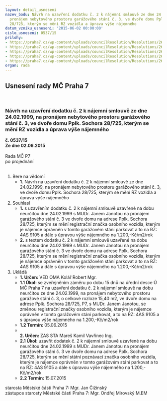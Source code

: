 ```yaml
---
layout: detail_usneseni
nazev_bodu: Návrh na uzavření dodatku č. 2 k nájemní smlouvě ze dne 24.02.1999, na
  pronájem nebytového prostoru garážového stání č. 3, ve dvoře domu Pplk. Sochora
  28/725, kterým se mění RZ vozidla a úprava výše nájemného
datum_vzniku_usneseni: '2015-06-02 00:00:00'
cislo_usneseni: 0537/15
prilohy:
- https://praha7.cz/wp-content/uploads/councilResolution/Resolutions/26312/33-15-priloha_01_janota062015.doc
- https://praha7.cz/wp-content/uploads/councilResolution/Resolutions/26312/33-15-priloha_02_janota062015.pdf
- https://praha7.cz/wp-content/uploads/councilResolution/Resolutions/26312/33-15-priloha_03_janota062015.pdf
- https://praha7.cz/wp-content/uploads/councilResolution/Resolutions/26312/33-15-priloha_04_janota062015.doc
- https://praha7.cz/wp-content/uploads/councilResolution/Resolutions/26312/33-15-priloha_05_janota062015.doc
organ: rada
---
```

<div id="ucUsn_pList" class="usn">
	<span><h2>Usnesení rady MČ Praha 7 </h2>
<br></span><div class="standBody">
<span><h3>Návrh na uzavření dodatku č. 2 k nájemní smlouvě ze dne 24.02.1999, na pronájem nebytového prostoru garážového stání č. 3, ve dvoře domu Pplk. Sochora 28/725, kterým se mění RZ vozidla a úprava výše nájemného</h3></span><div class="center">
		<strong>č. 0537/15</strong><br>
	</div>
<div class="center">
		<strong>Ze dne 02.06.2015</strong><br><br>
	</div>Rada MČ P7<br> po projednání<br><br><ol>
<li>Bere na vědomí<ul><li>
<strong>1.</strong> Návrh na uzavření dodatku č. 2 k nájemní smlouvě ze dne 24.02.1999, na pronájem nebytového prostoru garážového stání č. 3, ve dvoře domu Pplk. Sochora 28/725, kterým se mění RZ vozidla a úprava výše nájemného</li></ul>
</li>
<li>Souhlasí<ul>
<li>
<strong>1.</strong> s uzavřením dodatku č. 2 k nájemní smlouvě uzavřené na dobu neurčitou dne 24.02.1999 s MUDr. Janem Janotou na pronájem garážového stání č. 3 ve dvoře domu na adrese Pplk. Sochora 28/725, kterým se mění registrační značka osobního vozidla, kterým je nájemce oprávněn v tomto garážovém stání parkovat a to na RZ: 4AS 9105 a dále s úpravou výše nájemného na 1.200,-Kč/m2/rok</li>
<li>
<strong>2.</strong> s textem dodatku č. 2 k nájemní smlouvě uzavřené na dobu neurčitou dne 24.02.1999 s MUDr. Janem Janotou na pronájem garážového stání č. 3  ve dvoře domu na adrese Pplk. Sochora 28/725, kterým se mění registrační značka osobního vozidla, kterým je nájemce oprávněn v tomto garážovém stání parkovat a to na RZ: 4AS 9105 a dále s úpravou výše nájemného na 1.200,-Kč/m2/rok</li>
</ul>
</li>
<li>Ukládá<ul>
<li>
<strong>1. Určen: </strong>VED OMA Kolář Robert Mgr.</li>
<li>
<strong>1.1 Úkol: </strong>se zveřejněním záměru po dobu 15 dnů na úřední desce Ú MČ Praha 7  na uzavření dodatku č. 2 k nájemní smlouvě na dobu neurčitou ze dne 24.02.1999, na pronájem nebytového prostoru garážové stání č. 3, o celkové rozloze 15,40 m2, ve dvoře domu na adrese Pplk. Sochora 28/725, P7,  s MUDr. Janem Janotou, se změnou registrační značky osobního vozidla, kterým je nájemce oprávněn v tomto garážovém stání parkovat, a to na RZ: 4AS 9105 a s úpravou výše nájemného na 1.200,-Kč/m2/rok</li>
<li>
<strong>1.2 Termín: </strong>05.06.2015</li>
<li>
<strong><br>2. Určen: </strong>ZAS STA Mareš Kamil Vavřinec Ing.</li>
<li>
<strong>2.1 Úkol: </strong>uzavřít dodatek č. 2 k nájemní smlouvě uzavřené na dobu neurčitou dne 24.02.1999 s MUDr. Janem Janotou na pronájem garážového stání č. 3  ve dvoře domu na adrese Pplk. Sochora 28/725, kterým se mění státní poznávací značka osobního vozidla, kterým je nájemce oprávněn v tomto garážovém stání parkovat a to na RZ: 4AS 9105 a dále s úpravou výše nájemného na 1.200,-Kč/m2/rok</li>
<li>
<strong>2.2 Termín: </strong>15.07.2015</li>
</ul>
</li>
</ol>starosta Městské části Praha 7: Mgr. Jan Čižinský<br>zástupce starosty Městské části Praha 7: Mgr. Ondřej Mirovský M.EM 
</div>
</div>